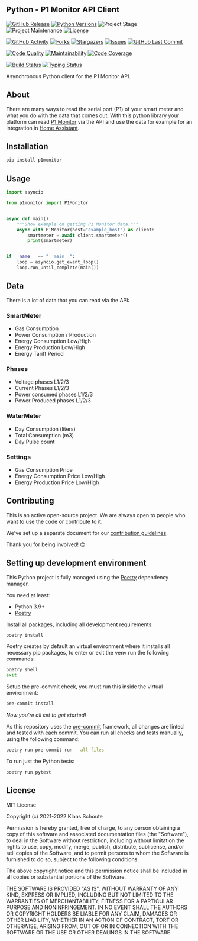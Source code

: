 ## Python - P1 Monitor API Client

<!-- PROJECT SHIELDS -->
[![GitHub Release][releases-shield]][releases]
[![Python Versions][python-versions-shield]][pypi]
![Project Stage][project-stage-shield]
![Project Maintenance][maintenance-shield]
[![License][license-shield]](LICENSE)

[![GitHub Activity][commits-shield]][commits-url]
[![Forks][forks-shield]][forks-url]
[![Stargazers][stars-shield]][stars-url]
[![Issues][issues-shield]][issues-url]
[![GitHub Last Commit][last-commit-shield]][commits-url]

[![Code Quality][code-quality-shield]][code-quality]
[![Maintainability][maintainability-shield]][maintainability-url]
[![Code Coverage][codecov-shield]][codecov-url]

[![Build Status][build-shield]][build-url]
[![Typing Status][typing-shield]][typing-url]

Asynchronous Python client for the P1 Monitor API.

## About

There are many ways to read the serial port (P1) of your smart meter and what you do with the data that comes out. With this python library your platform can read [P1 Monitor][p1-monitor] via the API and use the data for example for an integration in [Home Assistant][home-assistant].

## Installation

```bash
pip install p1monitor
```

## Usage

```python
import asyncio

from p1monitor import P1Monitor


async def main():
    """Show example on getting P1 Monitor data."""
    async with P1Monitor(host="example_host") as client:
        smartmeter = await client.smartmeter()
        print(smartmeter)


if __name__ == "__main__":
    loop = asyncio.get_event_loop()
    loop.run_until_complete(main())
```

## Data

There is a lot of data that you can read via the API:

### SmartMeter
- Gas Consumption
- Power Consumption / Production
- Energy Consumption Low/High
- Energy Production Low/High
- Energy Tariff Period

### Phases
- Voltage phases L1/2/3
- Current Phases L1/2/3
- Power consumed phases L1/2/3
- Power Produced phases L1/2/3

### WaterMeter
- Day Consumption (liters)
- Total Consumption (m3)
- Day Pulse count

### Settings
- Gas Consumption Price
- Energy Consumption Price Low/High
- Energy Production Price Low/High

## Contributing

This is an active open-source project. We are always open to people who want to
use the code or contribute to it.

We've set up a separate document for our
[contribution guidelines](CONTRIBUTING.md).

Thank you for being involved! :heart_eyes:

## Setting up development environment

This Python project is fully managed using the [Poetry][poetry] dependency
manager.

You need at least:

- Python 3.9+
- [Poetry][poetry-install]

Install all packages, including all development requirements:

```bash
poetry install
```

Poetry creates by default an virtual environment where it installs all
necessary pip packages, to enter or exit the venv run the following commands:

```bash
poetry shell
exit
```

Setup the pre-commit check, you must run this inside the virtual environment:

```bash
pre-commit install
```

*Now you're all set to get started!*

As this repository uses the [pre-commit][pre-commit] framework, all changes
are linted and tested with each commit. You can run all checks and tests
manually, using the following command:

```bash
poetry run pre-commit run --all-files
```

To run just the Python tests:

```bash
poetry run pytest
```

## License

MIT License

Copyright (c) 2021-2022 Klaas Schoute

Permission is hereby granted, free of charge, to any person obtaining a copy
of this software and associated documentation files (the "Software"), to deal
in the Software without restriction, including without limitation the rights
to use, copy, modify, merge, publish, distribute, sublicense, and/or sell
copies of the Software, and to permit persons to whom the Software is
furnished to do so, subject to the following conditions:

The above copyright notice and this permission notice shall be included in all
copies or substantial portions of the Software.

THE SOFTWARE IS PROVIDED "AS IS", WITHOUT WARRANTY OF ANY KIND, EXPRESS OR
IMPLIED, INCLUDING BUT NOT LIMITED TO THE WARRANTIES OF MERCHANTABILITY,
FITNESS FOR A PARTICULAR PURPOSE AND NONINFRINGEMENT. IN NO EVENT SHALL THE
AUTHORS OR COPYRIGHT HOLDERS BE LIABLE FOR ANY CLAIM, DAMAGES OR OTHER
LIABILITY, WHETHER IN AN ACTION OF CONTRACT, TORT OR OTHERWISE, ARISING FROM,
OUT OF OR IN CONNECTION WITH THE SOFTWARE OR THE USE OR OTHER DEALINGS IN THE
SOFTWARE.

<!-- MARKDOWN LINKS & IMAGES -->
[build-shield]: https://github.com/klaasnicolaas/python-p1monitor/actions/workflows/tests.yaml/badge.svg
[build-url]: https://github.com/klaasnicolaas/python-p1monitor/actions/workflows/tests.yaml
[code-quality-shield]: https://img.shields.io/lgtm/grade/python/g/klaasnicolaas/python-p1monitor.svg?logo=lgtm&logoWidth=18
[code-quality]: https://lgtm.com/projects/g/klaasnicolaas/python-p1monitor/context:python
[commits-shield]: https://img.shields.io/github/commit-activity/y/klaasnicolaas/python-p1monitor.svg
[commits-url]: https://github.com/klaasnicolaas/python-p1monitor/commits/main
[codecov-shield]: https://codecov.io/gh/klaasnicolaas/python-p1monitor/branch/main/graph/badge.svg?token=G4FIVHJVZR
[codecov-url]: https://codecov.io/gh/klaasnicolaas/python-p1monitor
[forks-shield]: https://img.shields.io/github/forks/klaasnicolaas/python-p1monitor.svg
[forks-url]: https://github.com/klaasnicolaas/python-p1monitor/network/members
[issues-shield]: https://img.shields.io/github/issues/klaasnicolaas/python-p1monitor.svg
[issues-url]: https://github.com/klaasnicolaas/python-p1monitor/issues
[license-shield]: https://img.shields.io/github/license/klaasnicolaas/python-p1monitor.svg
[last-commit-shield]: https://img.shields.io/github/last-commit/klaasnicolaas/python-p1monitor.svg
[maintenance-shield]: https://img.shields.io/maintenance/yes/2022.svg
[maintainability-shield]: https://api.codeclimate.com/v1/badges/443c476612a574d82467/maintainability
[maintainability-url]: https://codeclimate.com/github/klaasnicolaas/python-p1monitor/maintainability
[project-stage-shield]: https://img.shields.io/badge/project%20stage-production%20ready-brightgreen.svg
[pypi]: https://pypi.org/project/p1monitor/
[python-versions-shield]: https://img.shields.io/pypi/pyversions/p1monitor
[typing-shield]: https://github.com/klaasnicolaas/python-p1monitor/actions/workflows/typing.yaml/badge.svg
[typing-url]: https://github.com/klaasnicolaas/python-p1monitor/actions/workflows/typing.yaml
[releases-shield]: https://img.shields.io/github/release/klaasnicolaas/python-p1monitor.svg
[releases]: https://github.com/klaasnicolaas/python-p1monitor/releases
[stars-shield]: https://img.shields.io/github/stars/klaasnicolaas/python-p1monitor.svg
[stars-url]: https://github.com/klaasnicolaas/python-p1monitor/stargazers

[p1-monitor]: https://www.ztatz.nl/p1-monitor
[home-assistant]: https://www.home-assistant.io
[poetry-install]: https://python-poetry.org/docs/#installation
[poetry]: https://python-poetry.org
[pre-commit]: https://pre-commit.com
